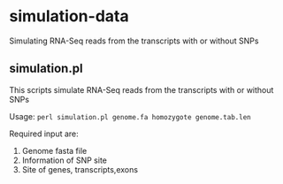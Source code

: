 # simulation-data
Simulating RNA-Seq reads from the transcripts with or without SNPs

## simulation.pl
This scripts simulate RNA-Seq reads from the transcripts with or without SNPs

Usage:
`perl simulation.pl genome.fa homozygote genome.tab.len`

Required input are:
1. Genome fasta file
2. Information of SNP site
3. Site of genes, transcripts,exons
